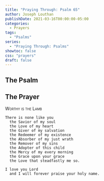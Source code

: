 ```yaml
---
title: "Praying Through: Psalm 65"
author: Joseph Louthan
publishDate: 2021-03-16T00:00:00-05:00
categories:
  - Prayers
tags:
  - "Psalms"
series:
  - "Praying Through: Psalms"
showtoc: false
css: "prayers"
draft: false
---
```

## The Psalm

## The Prayer

<div style="font-variant: small-caps;">
Worthy is the Lamb
</div>

```text
There is none like you
  the Savior of my soul
  the Love of my heart
  the Giver of my salvation
  the Redeemer of my existence
  the Absorber of my just wrath
  the Remover of my sins
  the Adopter of this child
  the Mercy of my every morning
  the Grace upon your grace
  the Love that steadfastly me so.

I love you Lord
  and I will forever praise your holy name.
```

